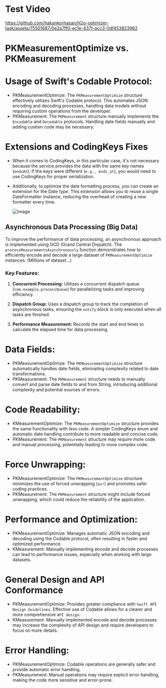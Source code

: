 
# Test Video
https://github.com/hakankorhasan/H2o-optimizer-task/assets/75501687/0e2a7ff0-ec1e-437f-acc3-0df453823962

# PKMeasurementOptimize vs. PKMeasurement

# Usage of Swift's Codable Protocol:

 - PKMeasurementOptimize: The `PKMeasurementOptimize` structure effectively utilizes Swift's Codable protocol. This automates JSON encoding and decoding processes, handling data models without requiring custom operations from the developer.
 - PKMeasurement: The `PKMeasurement` structure manually implements the `Encodable` and `Decodable` protocols. Handling date fields manually and adding custom code may be necessary.
 
 
 
 # Extensions and CodingKeys Fixes
  - When it comes to CodingKeys, in this particular case, it's not necessary because the service provides the data with the same key names (`endsAt`). If the keys were different (`e.g., ends_at`), you would need to use CodingKeys for proper serialization.
 
  - Additionally, to optimize the date formatting process, you can create an extension for the Date type. This extension allows you to reuse a single DateFormatter instance, reducing the overhead of creating a new formatter every time.

    ![image](https://github.com/hakankorhasan/H2o-optimizer-task/assets/75501687/499fe988-af11-450e-b9eb-f34a22d10236)

 
 ## Asynchronous Data Processing (Big Data)

To improve the performance of data processing, an asynchronous approach is implemented using GCD (Grand Central Dispatch). The `processMeasurementsAsynchronously` function demonstrates how to efficiently encode and decode a large dataset of `PKMeasurementOptimize` instances. (Millions of dataset...)

### Key Features:

1. **Concurrent Processing:** Utilizes a concurrent dispatch queue (`com.example.processQueue`) for parallelizing tasks and improving efficiency.

2. **Dispatch Group:** Uses a dispatch group to track the completion of asynchronous tasks, ensuring the `notify` block is only executed when all tasks are finished.

3. **Performance Measurement:** Records the start and end times to calculate the elapsed time for data processing.

 # Data Fields: 
  
 - PKMeasurementOptimize: The `PKMeasurementOptimize` structure automatically handles date fields, eliminating complexity related to date transformations.
 - PKMeasurement: The `PKMeasurement` structure needs to manually convert and parse date fields to and from String, introducing additional complexity and potential sources of errors.
  
# Code Readability:
   
 - KMeasurementOptimize: The `PKMeasurementOptimize` structure provides the same functionality with less code. A simpler CodingKeys enum and automatic date handling contribute to more readable and concise code.
 - PKMeasurement: The `PKMeasurement` structure may require more code and manual processing, potentially leading to more complex code.
   
# Force Unwrapping:
    
 - PKMeasurementOptimize: The `PKMeasurementOptimize` structure minimizes the use of forced unwrapping (`as!`) and promotes safer coding practices.
 - PKMeasurement: The `PKMeasurement` structure might include forced unwrapping, which could reduce the reliability of the application.
 
# Performance and Optimization:
 
  - PKMeasurementOptimize: Manages automatic JSON encoding and decoding using the Codable protocol, often resulting in faster and optimized performance.
  - KMeasurement: Manually implementing encode and decode processes can lead to performance issues, especially when working with large datasets.

  
# General Design and API Conformance
  
 - PKMeasurementOptimize: Provides greater compliance with `Swift API Design Guidelines`. Effective use of Codable allows for a clearer and more comprehensive `API design`.
 - KMeasurement: Manually implemented encode and decode processes may increase the complexity of API design and require developers to focus on more details.
 
# Error Handling:

 - PKMeasurementOptimize: Codable operations are generally safer and provide automatic error handling.
 - PKMeasurement: Manual operations may require explicit error handling, making the code more sensitive and error-prone.



